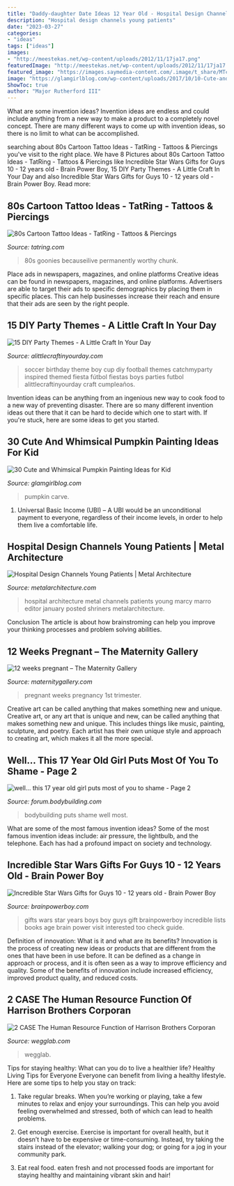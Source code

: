 ```yaml
---
title: "Daddy-daughter Date Ideas 12 Year Old - Hospital Design Channels Young Patients"
description: "Hospital design channels young patients"
date: "2023-03-27"
categories:
- "ideas"
tags: ["ideas"]
images:
- "http://meestekas.net/wp-content/uploads/2012/11/17ja17.png"
featuredImage: "http://meestekas.net/wp-content/uploads/2012/11/17ja17.png"
featured_image: "https://images.saymedia-content.com/.image/t_share/MTczODA2Nzc3NzY0MDk1NjI3/tattoo-ideas-80s-cartoon-ideas.jpg"
image: "https://glamgirlblog.com/wp-content/uploads/2017/10/10-Cute-and-Whimsical-Pumpkin-Painting-Ideas-for-Kid-27.jpg"
ShowToc: true
author: "Major Rutherford III"
---
```



What are some invention ideas?
Invention ideas are endless and could include anything from a new way to make a product to a completely novel concept. There are many different ways to come up with invention ideas, so there is no limit to what can be accomplished.

	

		
searching about 80s Cartoon Tattoo Ideas - TatRing - Tattoos &amp; Piercings you've visit to the right place. We have 8 Pictures about 80s Cartoon Tattoo Ideas - TatRing - Tattoos &amp; Piercings like Incredible Star Wars Gifts for Guys 10 - 12 years old - Brain Power Boy, 15 DIY Party Themes - A Little Craft In Your Day and also Incredible Star Wars Gifts for Guys 10 - 12 years old - Brain Power Boy. Read more:
		
    
## 80s Cartoon Tattoo Ideas - TatRing - Tattoos &amp; Piercings

<img loading=lazy src="https://images.saymedia-content.com/.image/t_share/MTczODA2Nzc3NzY0MDk1NjI3/tattoo-ideas-80s-cartoon-ideas.jpg" onerror="this.onerror=null;this.src='https://tse2.mm.bing.net/th?id=OIP.N13T0eQlpU6On_9fp7b6vgHaKa&amp;pid=15.1';" alt="80s Cartoon Tattoo Ideas - TatRing - Tattoos &amp; Piercings">

_Source: tatring.com_

>80s goonies becauseilive permanently worthy chunk. 

	

Place ads in newspapers, magazines, and online platforms
Creative ideas can be found in newspapers, magazines, and online platforms. Advertisers are able to target their ads to specific demographics by placing them in specific places. This can help businesses increase their reach and ensure that their ads are seen by the right people.

    
## 15 DIY Party Themes - A Little Craft In Your Day

<img loading=lazy src="https://www.alittlecraftinyourday.com/wp-content/uploads/2015/01/12769dc5964e3de136b25f874f3a9447.jpg" onerror="this.onerror=null;this.src='https://tse4.mm.bing.net/th?id=OIP.-cp8McCng6uDTmrejzAlCgHaO4&amp;pid=15.1';" alt="15 DIY Party Themes - A Little Craft In Your Day">

_Source: alittlecraftinyourday.com_

>soccer birthday theme boy cup diy football themes catchmyparty inspired themed fiesta fútbol fiestas boys parties futbol alittlecraftinyourday craft cumpleaños. 

	

Invention ideas can be anything from an ingenious new way to cook food to a new way of preventing disaster. There are so many different invention ideas out there that it can be hard to decide which one to start with. If you're stuck, here are some ideas to get you started.

    
## 30 Cute And Whimsical Pumpkin Painting Ideas For Kid

<img loading=lazy src="https://glamgirlblog.com/wp-content/uploads/2017/10/10-Cute-and-Whimsical-Pumpkin-Painting-Ideas-for-Kid-27.jpg" onerror="this.onerror=null;this.src='https://tse4.mm.bing.net/th?id=OIP.RsTiA0rfhLdE8-LBKk0hbAHaLH&amp;pid=15.1';" alt="30 Cute and Whimsical Pumpkin Painting Ideas for Kid">

_Source: glamgirlblog.com_

>pumpkin carve. 

	

1. Universal Basic Income (UBI) – A UBI would be an unconditional payment to everyone, regardless of their income levels, in order to help them live a comfortable life.

    
## Hospital Design Channels Young Patients | Metal Architecture

<img loading=lazy src="http://www.metalarchitecture.com/media/archive/_mediumImage/Shriners.jpg" onerror="this.onerror=null;this.src='https://tse4.mm.bing.net/th?id=OIP.VbDO_AXmZk6qf0OjUpKixwHaDp&amp;pid=15.1';" alt="Hospital Design Channels Young Patients | Metal Architecture">

_Source: metalarchitecture.com_

>hospital architecture metal channels patients young marcy marro editor january posted shriners metalarchitecture. 

	

Conclusion
The article is about how brainstroming can help you improve your thinking processes and problem solving abilities.

    
## 12 Weeks Pregnant – The Maternity Gallery

<img loading=lazy src="http://maternitygallery.com/wp-content/uploads/12wks_hsvg2.jpg" onerror="this.onerror=null;this.src='https://tse2.mm.bing.net/th?id=OIP.tjA_UlBvmsA9wSdBf4nRFwHaNK&amp;pid=15.1';" alt="12 weeks pregnant – The Maternity Gallery">

_Source: maternitygallery.com_

>pregnant weeks pregnancy 1st trimester. 

	

Creative art can be called anything that makes something new and unique.
Creative art, or any art that is unique and new, can be called anything that makes something new and unique. This includes things like music, painting, sculpture, and poetry. Each artist has their own unique style and approach to creating art, which makes it all the more special.

    
## Well... This 17 Year Old Girl Puts Most Of You To Shame - Page 2

<img loading=lazy src="http://meestekas.net/wp-content/uploads/2012/11/17ja17.png" onerror="this.onerror=null;this.src='https://tse1.mm.bing.net/th?id=OIP.8-tIlUF9TU3bWpsp-Nol-gHaEZ&amp;pid=15.1';" alt="well... this 17 year old girl puts most of you to shame - Page 2">

_Source: forum.bodybuilding.com_

>bodybuilding puts shame well most. 

	

What are some of the most famous invention ideas?
Some of the most famous invention ideas include: air pressure, the lightbulb, and the telephone. Each has had a profound impact on society and technology.

    
## Incredible Star Wars Gifts For Guys 10 - 12 Years Old - Brain Power Boy

<img loading=lazy src="https://brainpowerboy.com/wp-content/uploads/Star-Wars-Gifts-for-Guys-10-12-Years-Old.jpg" onerror="this.onerror=null;this.src='https://tse1.mm.bing.net/th?id=OIP.z4dKRgM2NKabGBgqUEgBdAHaLH&amp;pid=15.1';" alt="Incredible Star Wars Gifts for Guys 10 - 12 years old - Brain Power Boy">

_Source: brainpowerboy.com_

>gifts wars star years boys boy guys gift brainpowerboy incredible lists books age brain power visit interested too check guide. 

	

Definition of innovation: What is it and what are its benefits?
Innovation is the process of creating new ideas or products that are different from the ones that have been in use before. It can be defined as a change in approach or process, and it is often seen as a way to improve efficiency and quality. Some of the benefits of innovation include increased efficiency, improved product quality, and reduced costs.

    
## 2 CASE The Human Resource Function Of Harrison Brothers Corporan

<img loading=lazy src="https://wegglab.com/wp-content/uploads/2021/01/image-2390.png" onerror="this.onerror=null;this.src='https://tse2.mm.bing.net/th?id=OIP.wTn98g3HrkhUs-lfsVN-OQAAAA&amp;pid=15.1';" alt="2 CASE The Human Resource Function of Harrison Brothers Corporan">

_Source: wegglab.com_

>wegglab. 

	

Tips for staying healthy: What can you do to live a healthier life?
Healthy Living Tips for Everyone
Everyone can benefit from living a healthy lifestyle. Here are some tips to help you stay on track:

1. Take regular breaks. When you’re working or playing, take a few minutes to relax and enjoy your surroundings. This can help you avoid feeling overwhelmed and stressed, both of which can lead to health problems.

2. Get enough exercise. Exercise is important for overall health, but it doesn’t have to be expensive or time-consuming. Instead, try taking the stairs instead of the elevator; walking your dog; or going for a jog in your community park.

3. Eat real food. eaten fresh and not processed foods are important for staying healthy and maintaining vibrant skin and hair!

